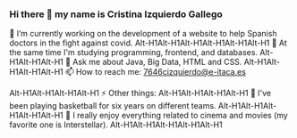 ### Hi there 👋 my name is Cristina Izquierdo Gallego 

🔭 I’m currently working on the development of a website to help Spanish doctors in the fight against covid.
Alt-H1Alt-H1Alt-H1Alt-H1Alt-H1Alt-H1
🌱 At the same time I'm studying programming, frontend, and databases.
Alt-H1Alt-H1Alt-H1
💬 Ask me about Java, Big Data, HTML and CSS.
Alt-H1Alt-H1Alt-H1Alt-H1
📫 How to reach me: 7646cizquierdo@e-itaca.es

Alt-H1Alt-H1Alt-H1Alt-H1
⚡ Other things: 
Alt-H1Alt-H1Alt-H1Alt-H1
:basketball: I've been playing basketball for six years on different teams.
Alt-H1Alt-H1Alt-H1Alt-H1Alt-H1
:cinema: I really enjoy everything related to cinema and movies (my favorite one is Interstellar).
Alt-H1Alt-H1Alt-H1Alt-H1Alt-H1



